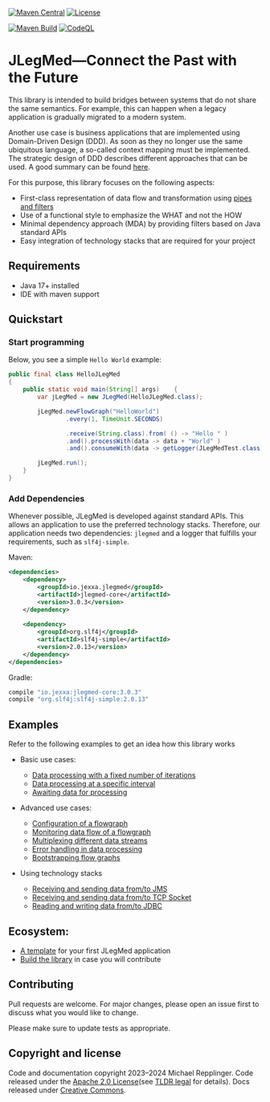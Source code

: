 [![Maven Central](https://img.shields.io/maven-central/v/io.jexxa.jlegmed/jlegmed-core)](https://maven-badges.herokuapp.com/maven-central/io.jexxa.jlegmed/jlegmed-core/) [![License](https://img.shields.io/badge/License-Apache%202.0-blue.svg)](https://opensource.org/licenses/Apache-2.0)

[![Maven Build](https://github.com/jexxa-projects/JLegMed/actions/workflows/mavenBuild.yml/badge.svg)](https://github.com/jexxa-projects/JLegMed/actions/workflows/mavenBuild.yml)
[![CodeQL](https://github.com/jexxa-projects/JLegMed/actions/workflows/codeql-analysis.yml/badge.svg)](https://github.com/jexxa-projects/JLegMed/actions/workflows/codeql-analysis.yml)
# JLegMed—Connect the Past with the Future

This library is intended to build bridges between systems that do not share the same semantics. 
For example, this can happen when a legacy application is gradually migrated to a modern system.

Another use case is business applications that are implemented using Domain-Driven Design (DDD).
As soon as they no longer use the same ubiquitous language, a so-called context mapping must be implemented.
The strategic design of DDD describes different approaches that can be used. A good summary can be found [here](https://github.com/ddd-crew/context-mapping).

For this purpose, this library focuses on the following aspects:  
* First-class representation of data flow and transformation using [pipes and filters](https://learn.microsoft.com/en-us/azure/architecture/patterns/pipes-and-filters)
* Use of a functional style to emphasize the WHAT and not the HOW
* Minimal dependency approach (MDA) by providing filters based on Java standard APIs
* Easy integration of technology stacks that are required for your project   


## Requirements

*   Java 17+ installed
*   IDE with maven support 


## Quickstart

### Start programming

Below, you see a simple ``Hello World`` example:

```java     
public final class HelloJLegMed
{
    public static void main(String[] args)    {
        var jLegMed = new JLegMed(HelloJLegMed.class);

        jLegMed.newFlowGraph("HelloWorld")
                .every(1, TimeUnit.SECONDS)

                .receive(String.class).from( () -> "Hello " )
                .and().processWith(data -> data + "World" )
                .and().consumeWith(data -> getLogger(JLegMedTest.class).info(data));

        jLegMed.run();
    }
}
```    

### Add Dependencies
Whenever possible, JLegMed is developed against standard APIs. This allows an application to use the preferred
technology stacks. Therefore, our application needs two dependencies: `jlegmed` and a logger that fulfills
your requirements, such as `slf4j-simple`.

Maven:
```xml
<dependencies>
    <dependency>
        <groupId>io.jexxa.jlegmed</groupId>
        <artifactId>jlegmed-core</artifactId>
        <version>3.0.3</version>
    </dependency>
    
    <dependency>
        <groupId>org.slf4j</groupId>
        <artifactId>slf4j-simple</artifactId>
        <version>2.0.13</version>
    </dependency>
</dependencies>
```

Gradle:

```groovy
compile "io.jexxa:jlegmed-core:3.0.3"
compile "org.slf4j:slf4j-simple:2.0.13"
``` 

## Examples

Refer to the following examples to get an idea how this library works
* Basic use cases:
  * [Data processing with a fixed number of iterations](jlegmed-core/src/test/java/io/jexxa/jlegmed/examples/RepeatFlowGraphTest.java)
  * [Data processing at a specific interval](jlegmed-core/src/test/java/io/jexxa/jlegmed/examples/ReceiveFlowGraphTest.java) 
  * [Awaiting data for processing](jlegmed-core/src/test/java/io/jexxa/jlegmed/examples/AwaitFlowGraphTest.java)
  

* Advanced use cases:
  * [Configuration of a flowgraph](jlegmed-core/src/test/java/io/jexxa/jlegmed/examples/FlowGraphConfigurationTest.java)
  * [Monitoring data flow of a flowgraph](jlegmed-core/src/test/java/io/jexxa/jlegmed/plugins/monitor/FlowGraphMonitorTest.java)
  * [Multiplexing different data streams](jlegmed-core/src/test/java/io/jexxa/jlegmed/plugins/generic/producer/BiFunctionMultiplexerTest.java)
  * [Error handling in data processing](jlegmed-core/src/test/java/io/jexxa/jlegmed/examples/ErrorHandlingTest.java)
  * [Bootstrapping flow graphs](jlegmed-core/src/test/java/io/jexxa/jlegmed/examples/BootstrappingFlowGraphTest.java)


* Using technology stacks
  * [Receiving and sending data from/to JMS](jlegmed-core/src/test/java/io/jexxa/jlegmed/plugins/messaging/jms/MessagingTestIT.java)
  * [Receiving and sending data from/to TCP Socket](jlegmed-core/src/test/java/io/jexxa/jlegmed/plugins/messaging/tcp/TCPMessagingIT.java)
  * [Reading and writing data from/to JDBC](jlegmed-core/src/test/java/io/jexxa/jlegmed/plugins/persistence/jdbc/JDBCFlowGraphsIT.java)


## Ecosystem:
* [A template](https://github.com/jexxa-projects/JexxaArchetypes) for your first JLegMed application
* [Build the library](BUILD.md) in case you will contribute

## Contributing

Pull requests are welcome. For major changes, please open an issue first to discuss what you would like to change.

Please make sure to update tests as appropriate.

## Copyright and license

Code and documentation copyright 2023–2024 Michael Repplinger. 
Code released under the [Apache 2.0 License](LICENSE)(see [TLDR legal](https://tldrlegal.com/license/apache-license-2.0-(apache-2.0)) for details).
Docs released under [Creative Commons](https://creativecommons.org/licenses/by/4.0/).
